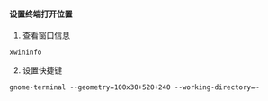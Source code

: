 #### 设置终端打开位置

1. 查看窗口信息

```shell
xwininfo
```

2. 设置快捷键

```shell
gnome-terminal --geometry=100x30+520+240 --working-directory=~
```
